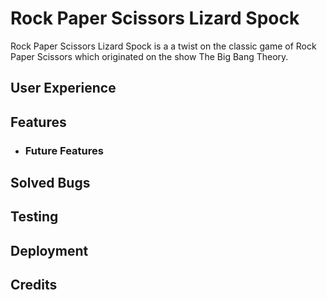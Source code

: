# Rock Paper Scissors Lizard Spock

Rock Paper Scissors Lizard Spock is a a twist on the classic game of Rock Paper Scissors which originated on the show The Big Bang Theory.

## User Experience

## Features
* ###  Future Features

## Solved Bugs

## Testing

## Deployment

## Credits

